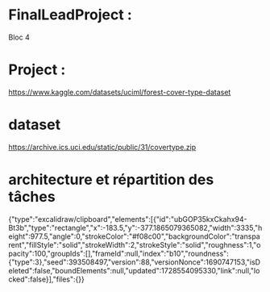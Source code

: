 # FinalLeadProject :
Bloc 4

# Project :
https://www.kaggle.com/datasets/uciml/forest-cover-type-dataset

# dataset
https://archive.ics.uci.edu/static/public/31/covertype.zip

# architecture et répartition des tâches
{"type":"excalidraw/clipboard","elements":[{"id":"ubGOP35kxCkahx94-Bt3b","type":"rectangle","x":-183.5,"y":-377.1865079365082,"width":3335,"height":977.5,"angle":0,"strokeColor":"#f08c00","backgroundColor":"transparent","fillStyle":"solid","strokeWidth":2,"strokeStyle":"solid","roughness":1,"opacity":100,"groupIds":[],"frameId":null,"index":"b10","roundness":{"type":3},"seed":393508497,"version":88,"versionNonce":1690747153,"isDeleted":false,"boundElements":null,"updated":1728554095330,"link":null,"locked":false}],"files":{}}
